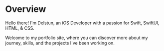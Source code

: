 # Overview

Hello there! I'm Delstun, an iOS Developer with a passion for Swift, SwiftUI, HTML, & CSS.

Welcome to my portfolio site, where you can discover more about my journey, skills, and the projects I've been working on.
